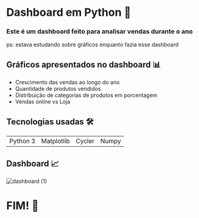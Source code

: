 <h1>Dashboard em Python 🐍</h1> 

### Este é um dashboard feito para analisar vendas durante o ano
ps: estava estudando sobre gráficos enquanto fazia esse dashboard 



## Gráficos apresentados no dashboard 📊

+ Crescimento das vendas ao longo do ano
+ Quantidade de produtos vendidos
+ Distribuição de categorias de produtos em porcentagem
+ Vendas online vs Loja


## Tecnologias usadas 🛠️

<table>
  <tr>
    <td>Python 3</td>
    <td>Matplotlib</td>
    <td>Cycler</td>
    <td>Numpy</td>
  </tr>
</table>


## Dashboard 📈

![dashboard (1)](https://github.com/anaflaviacv/Dashboard_Python/assets/129443378/4e11e061-1bb4-4751-838f-d0402c3f6a49)


# FIM! 💖
